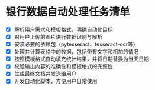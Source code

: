# 银行数据自动处理任务清单

- [x] 解析用户需求和模板格式，明确自动化目标
- [x] 对用户上传的图片进行数据识别与解析
- [x] 安装必要的依赖包（pytesseract、tesseract-ocr等）
- [x] 处理并计算表格中的数据，包括带有文字和相加的情况
- [x] 按照模板格式自动填充统计结果，并将日期替换为当天日期
- [x] 校验输出内容的准确性和模板格式的完整性
- [x] 生成最终文档并发送给用户
- [x] 开发自动化脚本，方便用户日常使用
